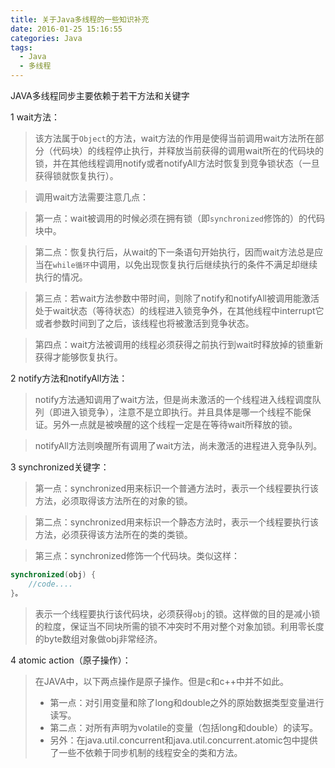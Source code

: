 ```yaml
---
title: 关于Java多线程的一些知识补充
date: 2016-01-25 15:16:55
categories: Java 
tags:
  - Java
  - 多线程
---
```


JAVA多线程同步主要依赖于若干方法和关键字

1 wait方法：
> 该方法属于`Object`的方法，wait方法的作用是使得当前调用wait方法所在部分（代码块）的线程停止执行，并释放当前获得的调用wait所在的代码块的锁，并在其他线程调用notify或者notifyAll方法时恢复到竞争锁状态（一旦获得锁就恢复执行）。

> 调用wait方法需要注意几点：
      
> 第一点：wait被调用的时候必须在拥有锁（即`synchronized`修饰的）的代码块中。
       
> 第二点：恢复执行后，从wait的下一条语句开始执行，因而wait方法总是应当在`while循环`中调用，以免出现恢复执行后继续执行的条件不满足却继续执行的情况。
       
> 第三点：若wait方法参数中带时间，则除了notify和notifyAll被调用能激活处于wait状态（等待状态）的线程进入锁竞争外，在其他线程中interrupt它或者参数时间到了之后，该线程也将被激活到竞争状态。
      
> 第四点：wait方法被调用的线程必须获得之前执行到wait时释放掉的锁重新获得才能够恢复执行。
        
<!--more-->
        
2  notify方法和notifyAll方法：
> notify方法通知调用了wait方法，但是尚未激活的一个线程进入线程调度队列（即进入锁竞争），注意不是立即执行。并且具体是哪一个线程不能保证。另外一点就是被唤醒的这个线程一定是在等待wait所释放的锁。

> notifyAll方法则唤醒所有调用了wait方法，尚未激活的进程进入竞争队列。
        
3 synchronized关键字：
> 第一点：synchronized用来标识一个普通方法时，表示一个线程要执行该方法，必须取得该方法所在的对象的锁。

>第二点：synchronized用来标识一个静态方法时，表示一个线程要执行该方法，必须获得该方法所在的类的类锁。

>第三点：synchronized修饰一个代码块。类似这样：
```java
synchronized(obj) {
    //code....
}。
```

> 表示一个线程要执行该代码块，必须获得`obj`的锁。这样做的目的是减小锁的粒度，保证当不同块所需的锁不冲突时不用对整个对象加锁。利用零长度的byte数组对象做obj非常经济。

4 atomic action（原子操作）：
> 在JAVA中，以下两点操作是原子操作。但是c和c++中并不如此。
> * 第一点：对引用变量和除了long和double之外的原始数据类型变量进行读写。
> * 第二点：对所有声明为volatile的变量（包括long和double）的读写。
> * 另外：在java.util.concurrent和java.util.concurrent.atomic包中提供了一些不依赖于同步机制的线程安全的类和方法。